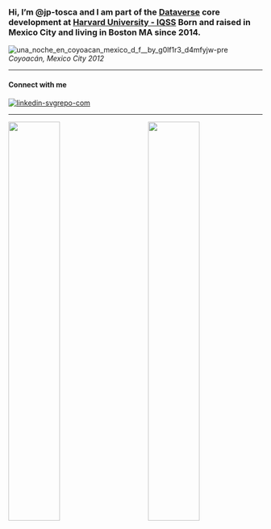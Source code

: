 ### Hi, I’m @jp-tosca and I am part of the [Dataverse](https://github.com/IQSS/dataverse) core development at [Harvard University - IQSS](https://www.iq.harvard.edu/people/juan-pablo-tosca) Born and raised in Mexico City and living in Boston MA since 2014.

<!---
jp-tosca/jp-tosca is a ✨ special ✨ repository because its `README.md` (this file) appears on your GitHub profile.
You can click the Preview link to take a look at your changes.
--->
![una_noche_en_coyoacan_mexico_d_f__by_g0lf1r3_d4mfyjw-pre](https://github.com/jp-tosca/jp-tosca/assets/142103991/9ab14959-506c-43c0-9428-7ae2453820f0)
*Coyoacán, Mexico City 2012*

***
#### Connect with me
[![linkedin-svgrepo-com](https://github.com/jp-tosca/jp-tosca/assets/142103991/12e93941-30b4-403b-87e3-19fb38386a7d)](https://linkedin.com/in/jp-tosca)
***

<div>
<img width="45%" align="left" src="https://github-readme-stats.vercel.app/api/index?username=jp-tosca&show_icons=true&locale=en&layout=compact&hide=stars&theme=transparent&rank_icon=github">
<img width="45%" align="right" src="https://github-readme-streak-stats.herokuapp.com/?user=jp-tosca&theme=transparent">
</div>
